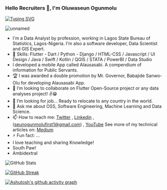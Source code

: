 ### Hello Recruiters 👋, I'm Oluwaseun Ogunmolu

[![Typing SVG](https://readme-typing-svg.herokuapp.com/?lines=Welcome+to+my+Github+Profile;I'm+a+FullStack+Sofware+Engineer;Experience+Data+Analyst;GIS+Expert;with+more+than+10+years+work+experience;Always+learning+new+things+😃)](https://git.io/typing-svg)

![unnamed](https://user-images.githubusercontent.com/58033364/147422837-bbe4a0de-4d5d-436f-830a-808f7a38b5d6.jpg)



- I'm a Data Analyst by profession, working in Lagos State Bureau of Statistics, Lagos-Nigeria. I'm also a software developer, Data Scientist and GIS Expert.
- 🌱 Skills: Flutter - Dart / Python - Django / HTML-CSS / Javascript / UI Design / Java / Swift / Kotlin / QGIS / STATA / PowerBI / Data Studio
- I developed a mobile App called Alausasabi. A compendium of information for Public Servants. 
- 🏆 I was awarded a double promotion by Mr. Governor, Babajide Sanwo-Olu for developing Alausasabi App.
- 👯 I’m looking to collaborate on Flutter Open-Source project  or any data analyses project! ✌😁
- 🤔 I’m looking for job... Ready to relocate to any country in the world.
- 💬 Ask me about OSS, Software Engineering, Machine Learning and Data Science.
- 📫 How to reach me: [Twitter](https://twitter/seunmolz) , [Linkedin](https://www.linkedin.com/in/oluwaseun-ogunmolu-103bbb198/) ,  (seunogunmolufirst1@gmail.com) , [YouTube](https://www.youtube.com/channel/UCLIXW48R5YR7tq41xYoT3Og)
See more of my technical articles on: [Medium](https://seunogunmolufirst1.medium.com/)
- ⚡ Fun fact: ...
- I love teaching and sharing Knowledge!
- South Paw!
- Ambidextral


![GitHub Stats](https://github-readme-stats.vercel.app/api?username=lagrandecode&theme=radical)

[![GitHub Streak](https://github-readme-streak-stats.herokuapp.com/?user=lagrandecode&theme=radical)](https://git.io/streak-stats)

[![Ashutosh's github activity graph](https://activity-graph.herokuapp.com/graph?username=lagrandecode&theme=rogue)](https://github.com/lagrandecode/github-readme-activity-graph)


